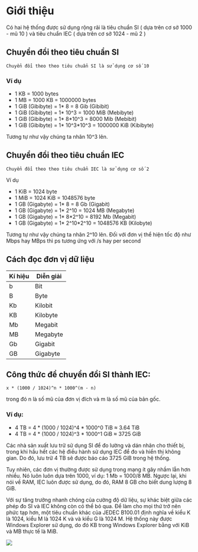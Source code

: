 # Giới thiệu 
Có hai hệ thống được sử dụng rộng rãi là tiêu chuẩn SI ( dựa trên cơ sở 1000 - mũ 10 ) và tiêu chuẩn IEC ( dựa trên cơ sở 1024 - mũ 2 )

## Chuyển đổi theo tiêu chuẩn SI
    Chuyển đổi theo theo tiêu chuẩn SI là sử dụng cơ số 10

### Ví dụ
- 1 KB = 1000 bytes
- 1 MB = 1000 KB = 1000000 bytes
- 1 GiB (Gibibyte) = 1* 8 = 8 Gib (Gibibit)
- 1 GiB (Gibibyte) = 1* 10^3 = 1000 MiB (Mebibyte)
- 1 GiB (Gibibyte) = 1* 8*10^3 = 8000 Mib (Mebibit)
- 1 GiB (Gibibyte) = 1* 10^3*10^3 = 1000000 KiB (Kibibyte)

Tương tự như vậy chúng ta nhân 10^3 lên.

## Chuyển đổi theo tiêu chuẩn IEC
    Chuyển đổi theo theo tiêu chuẩn IEC là sử dụng cơ số 2

Ví dụ

- 1 KiB = 1024 byte
- 1 MiB = 1024 KiB = 1048576 byte
- 1 GB (Gigabyte) = 1* 8 = 8 Gb (Gigabit)
- 1 GB (Gigabyte) = 1* 2^10 = 1024 MB (Megabyte)
- 1 GB (Gigabyte) = 1* 8*2^10 = 8192 Mb (Megabit)
- 1 GB (Gigabyte) = 1* 2^10*2^10 = 1048576 KB (Kilobyte)

Tương tự như vậy chúng ta nhân 2^10 lên.
Đối với đơn vị thể hiện tốc độ như Mbps hay MBps thì ps tương ứng với /s hay per second


## Cách đọc đơn vị dữ liệu

| Kí hiệu | Diễn giải |
|---------|-----------|
|b        |Bit        |
|B        |Byte       |
|Kb       |Kilobit    |
|KB       |Kilobyte   |     
|Mb       |Megabit    |
|MB       |Megabyte   |
|Gb       |Gigabit    |
|GB       |Gigabyte   |





## Công thức để chuyển đổi SI thành IEC: 
    x * (1000 / 1024)^n * 1000^(m - n)
trong đó n là số mũ của đơn vị đích và m là số mũ của bản gốc.

### Ví dụ:
- 4 TB = 4 * (1000 / 1024)^4 * 1000^0 TiB ≈ 3.64 TiB
- 4 TB = 4 * (1000 / 1024)^3 * 1000^1 GiB ≈ 3725 GiB

Các nhà sản xuất lưu trữ sử dụng SI để đo lường và dán nhãn cho thiết bị, trong khi hầu hết các hệ điều hành sử dụng IEC để đo và hiển thị không gian. Do đó, lưu trữ 4 TB sẽ được báo cáo 3725 GiB trong hệ thống.

Tuy nhiên, các đơn vị thường được sử dụng trong mạng ít gây nhầm lẫn hơn nhiều. Nó luôn luôn dựa trên 1000, ví dụ: 1 Mb = 1000/8 MB. Ngược lại, khi nói về RAM, IEC luôn được sử dụng, do đó, RAM 8 GB cho biết dung lượng 8 GiB.

Với sự tăng trưởng nhanh chóng của cường độ dữ liệu, sự khác biệt giữa các phép đo SI và IEC không còn có thể bỏ qua. Để làm cho mọi thứ trở nên phức tạp hơn, một tiêu chuẩn khác của JEDEC B100.01 định nghĩa về kiểu K là 1024, kiểu M là 1024 K và và kiểu G là 1024 M. Hệ thống này được Windows Explorer sử dụng, do đó KB trong Windows Explorer bằng với KiB và MB thực tế là MiB.




<img src="https://imgur.com/gallery/GbSCcu5">


